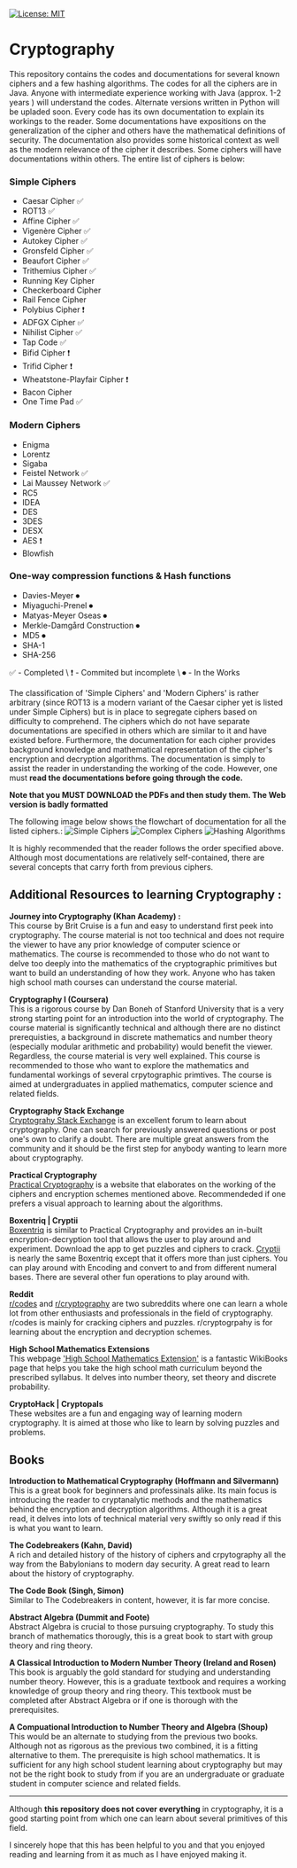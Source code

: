 [![License: MIT](https://img.shields.io/badge/License-MIT-yellow.svg)](https://raw.githubusercontent.com/LordVader31/Cryptography/master/LICENSE?token=AGECP4T5NJ7KPGV427OZ5FK7K4N2K)

# Cryptography
This repository contains the codes and documentations for several known ciphers and a few hashing algorithms. The codes for all the ciphers are in Java. Anyone with intermediate experience working with Java (approx. 1-2 years ) will understand the codes. Alternate versions written in Python will be upladed soon. Every code has its own documentation to explain its workings to the reader. Some documentations have expositions on the generalization of the cipher and others have the mathematical definitions of security. The documentation also provides some historical context as well as the modern relevance of the cipher it describes. Some ciphers will have documentations within others. The entire list of ciphers is below:

### Simple Ciphers  
   * Caesar Cipher ✅
   * ROT13 ✅    
   * Affine Cipher ✅
   * Vigenère Cipher ✅  
   * Autokey Cipher ✅
   * Gronsfeld Cipher ✅
   * Beaufort Cipher ✅
   * Trithemius Cipher ✅
   * Running Key Cipher  
   * Checkerboard Cipher
   * Rail Fence Cipher  
   * Polybius Cipher ❗
   * ADFGX Cipher ✅
   * Nihilist Cipher ✅
   * Tap Code ✅
   * Bifid Cipher ❗
   * Trifid Cipher ❗
   * Wheatstone-Playfair Cipher ❗
   * Bacon Cipher  
   * One Time Pad ✅

### Modern Ciphers
   * Enigma  
   * Lorentz
   * Sigaba
   * Feistel Network ✅
   * Lai Maussey Network ✅
   * RC5
   * IDEA
   * DES
   * 3DES
   * DESX
   * AES ❗
   * Blowfish
   
### One-way compression functions & Hash functions
   * Davies-Meyer ⏺
   * Miyaguchi-Prenel ⏺
   * Matyas-Meyer Oseas ⏺
   * Merkle-Damgård Construction ⏺
   * MD5 ⏺
   * SHA-1
   * SHA-256


  
 ✅ - Completed \\
 ❗ - Commited but incomplete \\
 ⏺ - In the Works

The classification of 'Simple Ciphers' and 'Modern Ciphers' is rather arbitrary (since ROT13 is a modern variant of the Caesar cipher yet is listed under Simple Ciphers) but is in place to segregate ciphers based on difficulty to comprehend. The ciphers which do not have separate documentations are specified in others which are similar to it and have existed before. Furthermore, the documentation for each cipher provides background knowledge and mathematical representation of the cipher's encryption and decryption algorithms. The documentation is simply to assist the reader in understanding the working of the code. However, one must **read the documentations before going through the code.**

**Note that you MUST DOWNLOAD the PDFs and then study them. The Web version is badly formatted**
 
The following image below shows the flowchart of documentation for all the listed ciphers.:
![Simple Ciphers](https://raw.githubusercontent.com/LordVader31/Cryptography/master/Flowcharts/Simple%20Ciphers%20Flowchart%20-%20Web.png)
![Complex Ciphers](https://raw.githubusercontent.com/LordVader31/Cryptography/master/Flowcharts/Modern%20Ciphers%20Flowchart%20-%20Web.png)
![Hashing Algorithms](https://raw.githubusercontent.com/LordVader31/Cryptography/master/Flowcharts/Hashing%20Algorithms%20Flowchart%20-%20Web.png)

It is highly recommended that the reader follows the order specified above. Although most documentations are relatively self-contained, there are several concepts that carry forth from previous ciphers.

## **Additional Resources to learning Cryptography** :

**Journey into Cryptography (Khan Academy) :**  
This course by Brit Cruise is a fun and easy to understand first peek into cryptography. The course material is not too technical and does not require the viewer to have any prior knowledge of computer science or mathematics. The course is recommended to those who do not want to delve too deeply into the mathematics of the cryptographic primitives but want to build an understanding of how they work. Anyone who has taken high school math courses can understand the course material.

**Cryptography I (Coursera)**  
This is a rigorous course by Dan Boneh of Stanford University that is a very strong starting point for an introduction into the world of cryptography. The course material is significantly technical and although there are no distinct prerequisties, a background in discrete mathematics and number theory (especially modular arithmetic and probability) would benefit the viewer. Regardless, the course material is very well explained. This course is recommended to those who want to explore the mathematics and fundamental workings of several crpytographic primtives. The course is aimed at undergraduates in applied mathematics, computer science and related fields.


**Cryptography Stack Exchange**  
[Cryptograhy Stack Exchange](https://crypto.stackexchange.com/) is an excellent forum to learn about cryptography. One can search for previously answered questions or post one's own to clarify a doubt. There are multiple great answers from the community and it should be the first step for anybody wanting to learn more about cryptography.

**Practical Cryptography**  
[Practical Cryptography](http://practicalcryptography.com/) is a website that elaborates on the working of the ciphers and encryption schemes mentioned above. Recommendeded if one prefers a visual approach to learning about the algorithms.

**Boxentriq | Cryptii**  
[Boxentriq](https://www.boxentriq.com/) is similar to Practical Cryptography and provides an in-built encryption-decryption tool that allows the user to play around and experiment. Download the app to get puzzles and ciphers to crack. [Cryptii](https://cryptii.com/) is nearly the same Boxentriq except that it offers more than just ciphers. You can play around with Encoding and convert to and from different numeral bases. There are several  other fun operations to play around with.

**Reddit**  
[r/codes](https://www.reddit.com/r/codes/) and [r/cryptography](https://www.reddit.com/r/cryptography/) are two subreddits where one can learn a whole lot from other enthusiasts and professionals in the field of cryptography. r/codes is mainly for cracking ciphers and puzzles. r/cryptogrpahy is for learning about the encryption and decryption schemes.

**High School Mathematics Extensions**  
This webpage ['High School Mathematics Extension'](https://en.wikibooks.org/wiki/High_School_Mathematics_Extensions) is a fantastic WikiBooks page that helps you take the high school math curriculum beyond the prescribed syllabus. It delves into number theory, set theory and discrete probability.

**CryptoHack | Cryptopals**  
These websites are a fun and engaging way of learning modern cryptography. It is aimed at those who like to learn by solving puzzles and problems.

## **Books**  
**Introduction to Mathematical Cryptography (Hoffmann and Silvermann)**  
This is a great book for beginners and professinals alike. Its main focus is introducing the reader to cryptanalytic methods and the mathematics behind the encryption and decryption algorithms. Although it is a great read, it delves into lots of technical material very swiftly so only read if this is what you want to learn.

**The Codebreakers (Kahn, David)**  
A rich and detailed history of the history of ciphers and crpytography all the way from the Babylonians to modern day security. A great read to learn about the history of cryptography.

**The Code Book (Singh, Simon)**  
Similar to The Codebreakers in content, however, it is far more concise.

**Abstract Algebra (Dummit and Foote)**  
Abstract Algebra is crucial to those pursuing cryptography. To study this branch of mathematics thorougly, this is a great book to start with group theory and ring theory. 

**A Classical Introduction to Modern Number Theory (Ireland and Rosen)**  
This book is arguably the gold standard for studying and understanding number theory. However, this is a graduate textbook and requires a working knowledge of group theory and ring theory. This textbook must be completed after Abstract Algebra or if one is thorough with the prerequisites.

**A Compuational Introduction to Number Theory and Algebra (Shoup)**  
This would be an alternate to studying from the previous two books. Although not as rigorous as the previous two combined, it is a fitting alternative to them. The prerequisite is high school mathematics. It is sufficient for any high school student learning about cryptography but may not be the right book to study from if you are an undergraduate or graduate student in computer science and related fields.

---
Although **this repository does not cover everything** in cryptography, it is a good starting point from which one can learn about several primitives of this field. 

I sincerely hope that this has been helpful to you and that you enjoyed reading and learning from it as much as I have enjoyed making it.

